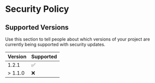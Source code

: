 # Security Policy

## Supported Versions

Use this section to tell people about which versions of your project are
currently being supported with security updates.

| Version | Supported          |
| ------- | ------------------ |
| 1.2.1   | :white_check_mark: |
| > 1.1.0 | :x:                |


